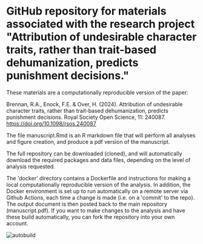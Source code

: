 # GitHub repository for materials associated with the research project "Attribution of undesirable character traits, rather than trait-based dehumanization, predicts punishment decisions."

These materials are a computationally reproducible version of the paper:

Brennan, R.A., Enock, F.E. & Over, H. (2024). Attribution of undesirable character traits, rather than trait-based dehumanization, predicts punishment decisions. Royal Society Open Science, 11: 240087. https://doi.org/10.1098/rsos.240087

The file manuscript.Rmd is an R markdown file that will perform all analyses and figure creation, and produce a pdf version of the manuscript.

The full repository can be downloaded (cloned), and will automatically download the required packages and data files, depending on the level of analysis requested.

The 'docker' directory contains a Dockerfile and instructions for making a local computationally reproducible version of the analysis. In addition, the Docker environment is set up to run automatically on a remote server via Github Actions, each time a change is made (i.e. on a 'commit' to the repo). The output document is then posted back to the main repository (manuscript.pdf). If you want to make changes to the analysis and have these build automatically, you can fork the repository into your own account.

![autobuild](https://github.com/robraonain/DualModel-Criminals/workflows/autobuild/badge.svg)
